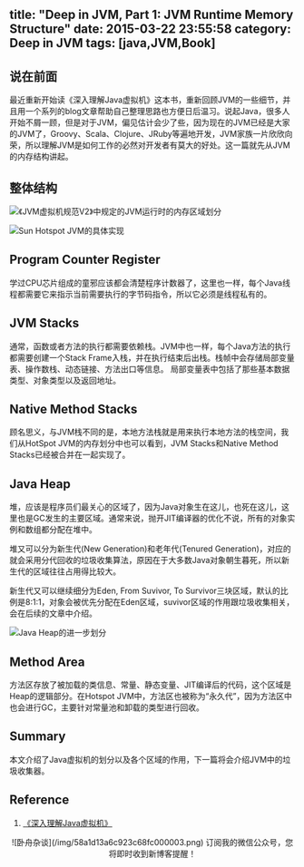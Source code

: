 title: "Deep in JVM, Part 1: JVM Runtime Memory Structure"
date: 2015-03-22 23:55:58
category: Deep in JVM
tags: [java,JVM,Book]
---

## 说在前面
最近重新开始读《深入理解Java虚拟机》这本书，重新回顾JVM的一些细节，并且用一个系列的blog文章帮助自己整理思路也方便日后温习。说起Java，很多人开始不屑一顾，但是对于JVM，偏见估计会少了些，因为现在的JVM已经是大家的JVM了，Groovy、Scala、Clojure、JRuby等遍地开发，JVM家族一片欣欣向荣，所以理解JVM是如何工作的必然对开发者有莫大的好处。这一篇就先从JVM的内存结构讲起。<!--more-->

## 整体结构

![《JVM虚拟机规范V2》中规定的JVM运行时的内存区域划分](/img/jvm-runtime-memory-structure-1.jpg)



![Sun Hotspot JVM的具体实现](/img/jvm-runtime-memory-structure-2.jpg)


## Program Counter Register

学过CPU芯片组成的童邪应该都会清楚程序计数器了，这里也一样，每个Java线程都需要它来指示当前需要执行的字节码指令，所以它必须是线程私有的。


## JVM Stacks

通常，函数或者方法的执行都需要依赖栈。JVM中也一样，每个Java方法的执行都需要创建一个Stack Frame入栈，并在执行结束后出栈。栈帧中会存储局部变量表、操作数栈、动态链接、方法出口等信息。
局部变量表中包括了那些基本数据类型、对象类型以及返回地址。


## Native Method Stacks

顾名思义，与JVM栈不同的是，本地方法栈就是用来执行本地方法的栈空间，我们从HotSpot JVM的内存划分中也可以看到，JVM Stacks和Native Method Stacks已经被合并在一起实现了。


## Java Heap

堆，应该是程序员们最关心的区域了，因为Java对象生在这儿，也死在这儿，这里也是GC发生的主要区域。通常来说，抛开JIT编译器的优化不说，所有的对象实例和数组都分配在堆中。

堆又可以分为新生代(New Generation)和老年代(Tenured Generation)，对应的就会采用分代回收的垃圾收集算法，原因在于大多数Java对象朝生暮死，所以新生代的区域往往占用得比较大。

新生代又可以继续细分为Eden, From Suvivor, To Survivor三块区域，默认的比例是8:1:1，对象会被优先分配在Eden区域，suvivor区域的作用跟垃圾收集相关，会在后续的文章中介绍。

![Java Heap的进一步划分](/img/jvm-runtime-memory-structure-3.jpg)

## Method Area

方法区存放了被加载的类信息、常量、静态变量、JIT编译后的代码，这个区域是Heap的逻辑部分。在Hotspot JVM中，方法区也被称为“永久代”，因为方法区中也会进行GC，主要针对常量池和卸载的类型进行回收。

## Summary

本文介绍了Java虚拟机的划分以及各个区域的作用，下一篇将会介绍JVM中的垃圾收集器。

## Reference
1. [《深入理解Java虚拟机》](http://book.douban.com/subject/6522893/)

<center>
![卧舟杂谈](/img/58a1d13a6c923c68fc000003.png)
订阅我的微信公众号，您将即时收到新博客提醒！
</center>

